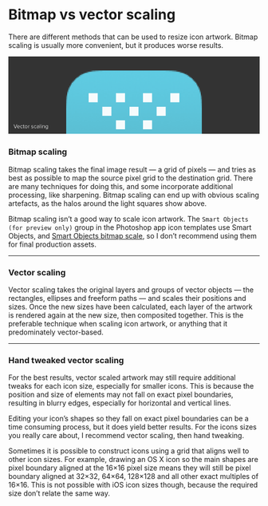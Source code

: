 # Bitmap vs vector scaling

There are different methods that can be used to resize icon artwork. Bitmap scaling is usually more convenient, but it produces worse results.

![](images/scaling.gif)

### Bitmap scaling

Bitmap scaling takes the final image result — a grid of pixels — and tries as best as possible to map the source pixel grid to the destination grid. There are many techniques for doing this, and some incorporate additional processing, like sharpening. Bitmap scaling can end up with obvious scaling artefacts, as the halos around the light squares show above.

Bitmap scaling isn’t a good way to scale icon artwork. The `Smart Objects (for preview only)` group in the Photoshop app icon templates use Smart Objects, and [Smart Objects bitmap scale](https://bjango.com/articles/smartobjects/), so I don’t recommend using them for final production assets.

-----

### Vector scaling

Vector scaling takes the original layers and groups of vector objects — the rectangles, ellipses and freeform paths — and scales their positions and sizes. Once the new sizes have been calculated, each layer of the artwork is rendered again at the new size, then composited together. This is the preferable technique when scaling icon artwork, or anything that it predominately vector-based.

-----

### Hand tweaked vector scaling

For the best results, vector scaled artwork may still require additional tweaks for each icon size, especially for smaller icons. This is because the position and size of elements may not fall on exact pixel boundaries, resulting in blurry edges, especially for horizontal and vertical lines.

Editing your icon’s shapes so they fall on exact pixel boundaries can be a time consuming process, but it does yield better results. For the icons sizes you really care about, I recommend vector scaling, then hand tweaking.

Sometimes it is possible to construct icons using a grid that aligns well to other icon sizes. For example, drawing an OS X icon so the main shapes are pixel boundary aligned at the 16×16 pixel size means they will still be pixel boundary aligned at 32×32, 64×64, 128×128 and all other exact multiples of 16×16. This is not possible with iOS icon sizes though, because the required size don’t relate the same way.